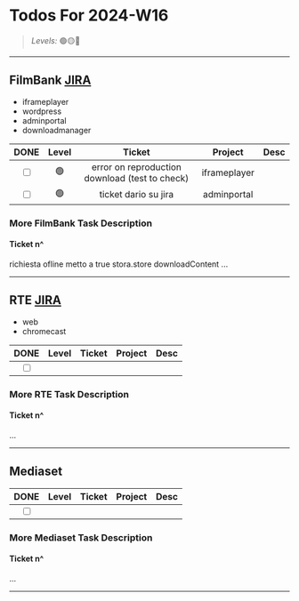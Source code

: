# Todos For 2024-W16

> _Levels:_ 🟢🟡🔴

---

## FilmBank [JIRA](https://fincons.atlassian.net/jira/software/projects/DDS/boards/9/timeline)

- iframeplayer
- wordpress
- adminportal
- downloadmanager

|                     DONE                      | Level |                     Ticket                     |   Project    | Desc |
| :-------------------------------------------: | :---: | :--------------------------------------------: | :----------: | :--: |
| <input type="checkbox" unchecked id="b5a2b9"> |  🟢   | error on reproduction download (test to check) | iframeplayer |      |
| <input type="checkbox" unchecked id="b6eb00"> |  🟢   |              ticket dario su jira              | adminportal  |      |

### More FilmBank Task Description

#### Ticket n^
richiesta ofline metto a true
stora.store
downloadContent
...

---

## RTE [JIRA](https://ott-jira.finconsgroup.com/secure/RapidBoard.jspa?rapidView=1&projectKey=RTEBB&view=planning.nodetail&quickFilter=1)

- web
- chromecast

|                     DONE                      | Level | Ticket | Project | Desc |
| :-------------------------------------------: | :---: | :----: | :-----: | :--: |
| <input type="checkbox" unchecked id="64f445"> |       |  []()  |         |      |

### More RTE Task Description

#### Ticket n^

...

---

## Mediaset

|                     DONE                      | Level | Ticket | Project | Desc |
| :-------------------------------------------: | :---: | :----: | :-----: | :--: |
| <input type="checkbox" unchecked id="23647e"> |       |  []()  |         |      |

### More Mediaset Task Description

#### Ticket n^

...

---
